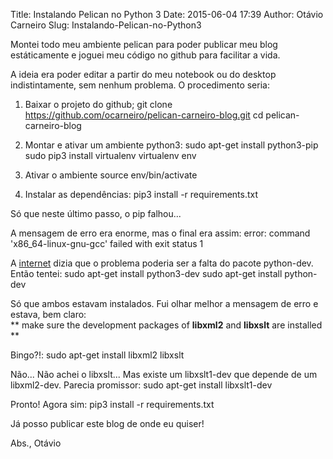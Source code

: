 Title: Instalando Pelican no Python 3
Date: 2015-06-04 17:39
Author: Otávio Carneiro
Slug: Instalando-Pelican-no-Python3

Montei todo meu ambiente pelican para poder publicar meu blog estáticamente e joguei meu código no github para facilitar a vida.

A ideia era poder editar a partir do meu notebook ou do desktop indistintamente, sem nenhum problema. O procedimento seria:

1) Baixar o projeto do github;
    git clone https://github.com/ocarneiro/pelican-carneiro-blog.git
    cd pelican-carneiro-blog

2) Montar e ativar um ambiente python3:
    sudo apt-get install python3-pip
    sudo pip3 install virtualenv 
    virtualenv env
   
3) Ativar o ambiente
    source env/bin/activate

4) Instalar as dependências:
    pip3 install -r requirements.txt

Só que neste último passo, o pip falhou...

A mensagem de erro era enorme, mas o final era assim:
    error: command 'x86_64-linux-gnu-gcc' failed with exit status 1

A [internet](http://stackoverflow.com/questions/29778715/pip-install-reportlab-error-command-x86-64-linux-gnu-gcc-failed-with-exit-sta) dizia que o problema poderia ser a falta do pacote python-dev. Então tentei:
    sudo apt-get install python3-dev
    sudo apt-get install python-dev
    
Só que ambos estavam instalados. Fui olhar melhor a mensagem de erro e estava, bem claro:  
\*\* make sure the development packages of **libxml2** and **libxslt** are installed \*\*

Bingo?!:
    sudo apt-get install libxml2 libxslt

Não... Não achei o libxslt... Mas existe um libxslt1-dev que depende de um libxml2-dev. Parecia promissor:
    sudo apt-get install libxslt1-dev
    
Pronto! Agora sim:
    pip3 install -r requirements.txt
    
Já posso publicar este blog de onde eu quiser!

Abs.,
Otávio



